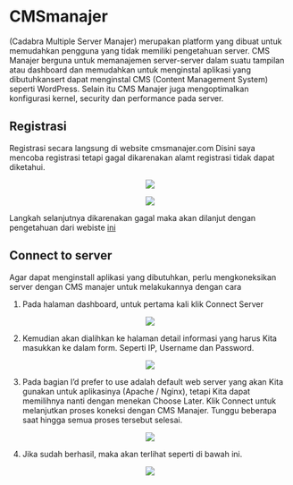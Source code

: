 # CMSmanajer
(Cadabra Multiple Server Manajer) merupakan platform yang dibuat untuk memudahkan pengguna yang tidak memiliki pengetahuan server. CMS Manajer berguna untuk memanajemen server-server dalam suatu tampilan atau dashboard dan memudahkan untuk menginstal aplikasi yang dibutuhkansert dapat menginstal CMS (Content Management System) seperti WordPress. Selain itu CMS Manajer juga mengoptimalkan konfigurasi kernel, security dan performance pada server.

## Registrasi
Registrasi secara langsung di website cmsmanajer.com 
Disini saya mencoba registrasi tetapi gagal dikarenakan alamt registrasi tidak dapat diketahui.
<p align="center">
  <img src="https://github.com/rifaicham/dumbways-report/blob/main/week-3/assets/gagalregist.jpg" />
</p>
<p align="center">
  <img src="https://github.com/rifaicham/dumbways-report/blob/main/week-3/assets/registgagal.jpg" />
</p>

Langkah selanjutnya dikarenakan gagal maka akan dilanjut dengan pengetahuan dari webiste [ini](https://suganda.medium.com/jagoan-cms-manajer-7ce185d08b55)

## Connect to server
Agar dapat menginstall aplikasi yang dibutuhkan, perlu mengkoneksikan server dengan CMS manajer untuk melakukannya dengan cara
1. Pada halaman dashboard, untuk pertama kali klik Connect Server
<p align="center">
  <img src="https://github.com/rifaicham/dumbways-report/blob/main/week-3/assets/cms1.png" />
</p>

2. Kemudian akan dialihkan ke halaman detail informasi yang harus Kita masukkan ke dalam form. Seperti IP, Username dan Password.
<p align="center">
  <img src="https://github.com/rifaicham/dumbways-report/blob/main/week-3/assets/cms2.png" />
</p>

3. Pada bagian I’d prefer to use adalah default web server yang akan Kita gunakan untuk aplikasinya (Apache / Nginx), tetapi Kita dapat memilihnya nanti dengan menekan Choose Later.
Klik Connect untuk melanjutkan proses koneksi dengan CMS Manajer. Tunggu beberapa saat hingga semua proses tersebut selesai.
<p align="center">
  <img src="https://github.com/rifaicham/dumbways-report/blob/main/week-3/assets/cms3.png" />
</p>

4. Jika sudah berhasil, maka akan terlihat seperti di bawah ini.
<p align="center">
  <img src="https://github.com/rifaicham/dumbways-report/blob/main/week-3/assets/cms4.png" />
</p>

